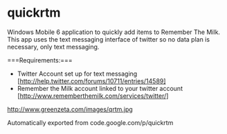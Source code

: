# quickrtm

Windows Mobile 6 application to quickly add items to Remember The Milk. This app uses the text messaging interface of twitter so no data plan is necessary, only text messaging.

===Requirements:===
  * Twitter Account set up for text messaging [http://help.twitter.com/forums/10711/entries/14589]
  * Remember the Milk account linked to your twitter account [http://www.rememberthemilk.com/services/twitter/]

http://www.greenzeta.com/images/qrtm.jpg

Automatically exported from code.google.com/p/quickrtm
